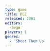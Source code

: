 ```yaml
---
type: game
title: REZ
released: 2001
editors: 
  -Sega
players: 1
genres:
  - 'Shoot Them Up'
---
```

